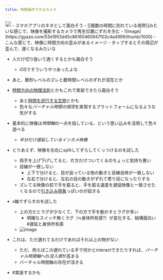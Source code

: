 ```yaml
---
title: 時間操作できるカメラ
---
```


<img src='https://scrapbox.io/api/pages/blu3mo-public/public/icon' alt='public.icon' height="19.5"/>
- スマホアプリのネタとして面白そう
- [[複数の時間に別れている視界]]みたいな感じで、映像を撮影するカメラで再生位置にずれを生む
    - ![image](https://gyazo.com/53e1953d45c86165460947f02c4a4999/thumb/1000)
    - こんな感じで、映像に時間方向の歪みがあるイメージ
- タップするとその周辺が歪んで、遅くなるみたいな

* 人だけ切り抜いて遅くするとかも面白そう
  
  * iOSでそういうやつあったよな
* あと、数秒レベルのズレと数時間レベルのずれが混在とか

* [時間方向の物理法則](%E6%99%82%E9%96%93%E6%96%B9%E5%90%91%E3%81%AE%E7%89%A9%E7%90%86%E6%B3%95%E5%89%87.md)とかもこれで実装できたら面白そう
  
  * あと[時間を逆行する生物](%E6%99%82%E9%96%93%E3%82%92%E9%80%86%E8%A1%8C%E3%81%99%E3%82%8B%E7%94%9F%E7%89%A9.md)とかも
  * 色々な*バーチャル時間の探究*を実現するプラットフォームになるような気がする
* 基本的に映像は*時間軸*の一点を指している、という思い込みを活用して色々遊べる
  
  * *半分だけ遅延しているインカメ映像*
* とりあえず、映像を左右にsplitしてずらしてくっつけるのを試した
  
  * 両手を上げ下げしてると、片方だけついてくるのちょっと気持ち悪い
  * 目線が一致しない
    * 上下で分けると、目が追っている物の動きと目線自体が一致しない
    * 左右で分けると、左右の目の動きがずれて寄り目になったりする
  * ズレてる映像の前で手を振ると、手を振る速度を遅延映像と一致させたくなるので[引き込み現象](%E5%BC%95%E3%81%8D%E8%BE%BC%E3%81%BF%E7%8F%BE%E8%B1%A1.md)っぽいのが起きる
* x軸でずらすのを試した
  
  * 上の方だとラグが少なくて、下の方で手を動かすとラグが多い
    * 明確なスイッチ無くラグ（≒身体所有感?）が変化する、結構面白い #遅延と身体所有感
  * ![image](https://gyazo.com/9697c030c2055f99e7295cd11c27c519/thumb/1000)
* これは、ただ遅れてるだけであればそれ以上の物がない
  
  * ただ、例えばこの遅れている手で何かとinteractできたりすれば、*バーチャル時間軸*への*没入感*が高まる
  * バーチャル時間軸の存在が活きる
* \#実装するかも
